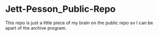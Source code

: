 # Jett-Pesson_Public-Repo
This repo is just a little piece of my brain on the public repo so I can be apart of the archive program.
